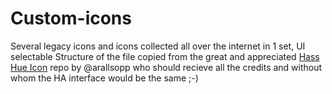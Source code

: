 # Custom-icons
Several legacy icons and icons collected all over the internet in 1 set, UI selectable
Structure of the file copied from the great and appreciated [Hass Hue Icon](https://github.com/arallsopp/hass-hue-icons) repo by @arallsopp who should recieve all the credits and without whom the HA interface would be the same ;-)

